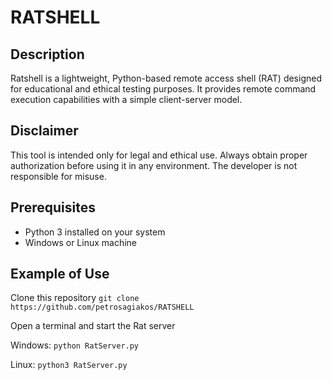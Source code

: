 # RATSHELL

## Description
Ratshell is a lightweight, Python-based remote access shell (RAT) designed for educational and ethical testing purposes. It provides remote command execution capabilities with a simple client-server model.

## Disclaimer
This tool is intended only for legal and ethical use. Always obtain proper authorization before using it in any environment. The developer is not responsible for misuse.

## Prerequisites
- Python 3 installed on your system
- Windows or Linux machine

## Example of Use
Clone this repository
```git clone https://github.com/petrosagiakos/RATSHELL```

Open a terminal and start the Rat server

Windows:
```python RatServer.py```

Linux:
```python3 RatServer.py```
